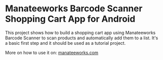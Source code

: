# Manateeworks Barcode Scanner Shopping Cart App for Android

This project shows how to build a shopping cart app using Manateeworks Barcode Scanner to scan products and automatically add them to a list. It's a basic first step and it should be used as a tutorial project.

More on how to use it on: [manateeworks.com](https://manateeworks.com/blog/how-to-make-your-own-shopping-application-in-android-studio)
